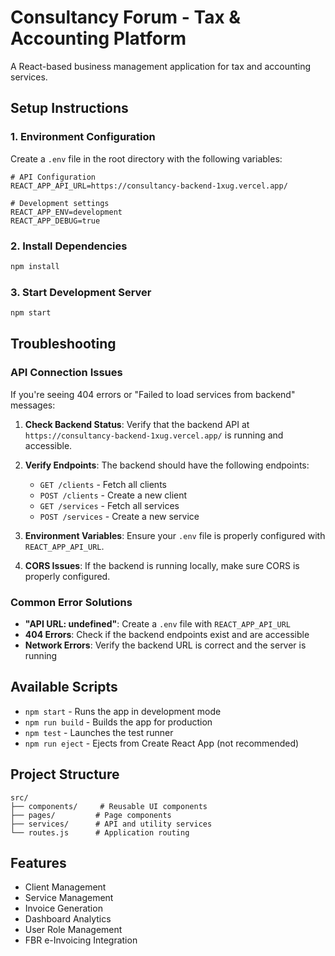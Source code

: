 # Consultancy Forum - Tax & Accounting Platform

A React-based business management application for tax and accounting services.

## Setup Instructions

### 1. Environment Configuration

Create a `.env` file in the root directory with the following variables:

```env
# API Configuration
REACT_APP_API_URL=https://consultancy-backend-1xug.vercel.app/

# Development settings
REACT_APP_ENV=development
REACT_APP_DEBUG=true
```

### 2. Install Dependencies

```bash
npm install
```

### 3. Start Development Server

```bash
npm start
```

## Troubleshooting

### API Connection Issues

If you're seeing 404 errors or "Failed to load services from backend" messages:

1. **Check Backend Status**: Verify that the backend API at `https://consultancy-backend-1xug.vercel.app/` is running and accessible.

2. **Verify Endpoints**: The backend should have the following endpoints:
   - `GET /clients` - Fetch all clients
   - `POST /clients` - Create a new client
   - `GET /services` - Fetch all services
   - `POST /services` - Create a new service

3. **Environment Variables**: Ensure your `.env` file is properly configured with `REACT_APP_API_URL`.

4. **CORS Issues**: If the backend is running locally, make sure CORS is properly configured.

### Common Error Solutions

- **"API URL: undefined"**: Create a `.env` file with `REACT_APP_API_URL`
- **404 Errors**: Check if the backend endpoints exist and are accessible
- **Network Errors**: Verify the backend URL is correct and the server is running

## Available Scripts

- `npm start` - Runs the app in development mode
- `npm run build` - Builds the app for production
- `npm test` - Launches the test runner
- `npm run eject` - Ejects from Create React App (not recommended)

## Project Structure

```
src/
├── components/     # Reusable UI components
├── pages/         # Page components
├── services/      # API and utility services
└── routes.js      # Application routing
```

## Features

- Client Management
- Service Management
- Invoice Generation
- Dashboard Analytics
- User Role Management
- FBR e-Invoicing Integration
